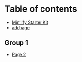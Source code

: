 # Table of contents

* [Mintlify Starter Kit](README.md)
* [addpage](addpage.md)

## Group 1

* [Page 2](group-1/page-2.md)
